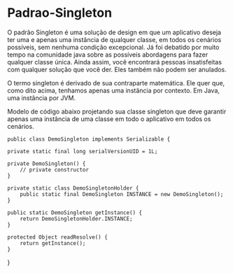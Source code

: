 # Padrao-Singleton

O padrão Singleton é uma solução de design em que um aplicativo deseja ter uma e apenas uma instância de qualquer classe, em todos os cenários possíveis, sem nenhuma condição excepcional. Já foi debatido por muito tempo na comunidade java sobre as possíveis abordagens para fazer qualquer classe única. Ainda assim, você encontrará pessoas insatisfeitas com qualquer solução que você der. Eles também não podem ser anulados. 

O termo singleton é derivado de sua contraparte matemática. Ele quer que, como dito acima, tenhamos apenas uma instância por contexto. Em Java, uma instância por JVM.

Modelo de código abaixo projetando sua classe singleton que deve garantir apenas uma instância de uma classe em todo o aplicativo em todos os cenários.

    public class DemoSingleton implements Serializable {

    private static final long serialVersionUID = 1L;
 
    private DemoSingleton() {
        // private constructor
    }
 
    private static class DemoSingletonHolder {
        public static final DemoSingleton INSTANCE = new DemoSingleton();
    }
 
    public static DemoSingleton getInstance() {
        return DemoSingletonHolder.INSTANCE;
    }
 
    protected Object readResolve() {
        return getInstance();
    }
}
